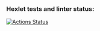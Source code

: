 ### Hexlet tests and linter status:
[![Actions Status](https://github.com/zabulyaka/python-project-83/actions/workflows/hexlet-check.yml/badge.svg)](https://github.com/zabulyaka/python-project-83/actions)